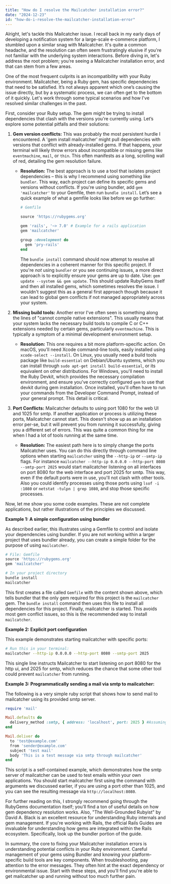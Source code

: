 ```yaml
---
title: "How do I resolve the Mailcatcher installation error?"
date: "2024-12-23"
id: "how-do-i-resolve-the-mailcatcher-installation-error"
---
```


Alright, let's tackle this Mailcatcher issue. I recall back in my early days of developing a notification system for a large-scale e-commerce platform, I stumbled upon a similar snag with Mailcatcher. It's quite a common headache, and the resolution can often seem frustratingly elusive if you're not familiar with the underlying system interactions. Before diving in, let's address the root problem; you’re seeing a Mailcatcher installation error, and that can stem from a few areas.

One of the most frequent culprits is an incompatibility with your Ruby environment. Mailcatcher, being a Ruby gem, has specific dependencies that need to be satisfied. It’s not always apparent which one’s causing the issue directly, but by a systematic process, we can often get to the bottom of it quickly. Let's work through some typical scenarios and how I've resolved similar challenges in the past.

First, consider your Ruby setup. The gem might be trying to install dependencies that clash with the versions you're currently using. Let’s explore some potential pitfalls and their solutions:

1.  **Gem version conflicts:** This was probably the most persistent hurdle I encountered. A 'gem install mailcatcher' might pull dependencies with versions that conflict with already-installed gems. If that happens, your terminal will likely throw errors about incompatible or missing gems like `eventmachine`, `mail`, or `thin`. This often manifests as a long, scrolling wall of red, detailing the gem resolution failure.

    *   **Resolution:** The best approach is to use a tool that isolates project dependencies – this is why I recommend using something like `bundler`. This way, each project can define its specific gems and versions without conflicts. If you're using bundler, add `gem 'mailcatcher'` to your Gemfile, then run `bundle install`. Let’s see a quick example of what a gemfile looks like before we go further:

        ```ruby
        # Gemfile

        source 'https://rubygems.org'

        gem 'rails', '~> 7.0' # Example for a rails application
        gem 'mailcatcher'

        group :development do
          gem 'pry-rails'
        end

        ```

        The `bundle install` command should now attempt to resolve all dependencies in a coherent manner for this specific project. If you're *not* using `bundler` or you see continuing issues, a more direct approach is to explicitly ensure your gems are up to date. Use: `gem update --system && gem update`. This should update RubyGems itself and then all installed gems, which sometimes resolves the issue. I wouldn't suggest this as a general first approach though because it can lead to global gem conflicts if not managed appropriately across your system.

2.  **Missing build tools:** Another error I've often seen is something along the lines of "cannot compile native extensions". This usually means that your system lacks the necessary build tools to compile C or C++ extensions needed by certain gems, particularly `eventmachine`. This is typically a symptom of a minimal development environment setup.

    *   **Resolution:** This one requires a bit more platform-specific action. On macOS, you'll need Xcode command-line tools, easily installed using `xcode-select --install`. On Linux, you usually need a build tools package like `build-essential` on Debian/Ubuntu systems, which you can install through `sudo apt-get install build-essential`, or its equivalent on other distributions. For Windows, you'll need to install the Ruby Devkit, which provides the necessary compilation environment, and ensure you've correctly configured `gem` to use that devkit during gem installation. Once installed, you'll often have to run your commands from the Developer Command Prompt, instead of your general prompt. This detail is critical.

3.  **Port Conflicts:** Mailcatcher defaults to using port 1080 for the web UI and 1025 for smtp. If another application or process is utilizing these ports, Mailcatcher cannot start. This doesn't show up as an installation error per-se, but it will prevent you from running it successfully, giving you a different set of errors. This was quite a common thing for me when I had a lot of tools running at the same time.

    *   **Resolution:** The easiest path here is to simply change the ports Mailcatcher uses. You can do this directly through command line options when starting `mailcatcher` using the `--http-ip` or `--smtp-ip` flags. For instance `mailcatcher --http-ip 0.0.0.0 --http-port 8080 --smtp-port 2025` would start mailcatcher listening on all interfaces on port 8080 for the web interface and port 2025 for smtp. This way, even if the default ports were in use, you'll not clash with other tools. Also you could identify processes using those ports using `lsof -i :1080` or `netstat -tulpn | grep 1080`, and stop those specific processes.

Now, let me show you some code examples. These are not complete applications, but rather illustrations of the principles we discussed.

**Example 1: A simple configuration using bundler**

As described earlier, this illustrates using a Gemfile to control and isolate your dependencies using bundler. If you are not working within a larger project that uses bundler already, you can create a simple folder for the purpose of using `mailcatcher`.

```ruby
# File: Gemfile
source 'https://rubygems.org'
gem 'mailcatcher'
```

```bash
# In your project directory
bundle install
mailcatcher
```
This first creates a file called `Gemfile` with the content shown above, which tells bundler that the only gem required for this project is the `mailcatcher` gem. The `bundle install` command then uses this file to install all dependencies for this project. Finally, mailcatcher is started. This avoids most gem conflict issues, so this is the recommended way to install `mailcatcher`.

**Example 2: Explicit port configuration**

This example demonstrates starting mailcatcher with specific ports:

```bash
# Run this in your terminal:
mailcatcher --http-ip 0.0.0.0 --http-port 8080 --smtp-port 2025
```
This single line instructs Mailcatcher to start listening on port 8080 for the http ui, and 2025 for smtp, which reduces the chance that some other tool could prevent `mailcatcher` from running.

**Example 3: Programmatically sending a mail via smtp to mailcatcher:**

The following is a very simple ruby script that shows how to send mail to mailcatcher using its provided smtp server.

```ruby
require 'mail'

Mail.defaults do
  delivery_method :smtp, { address: 'localhost', port: 2025 } #Assuming mailcatcher smtp port is 2025
end

Mail.deliver do
  to 'test@example.com'
  from 'sender@example.com'
  subject 'test mail'
  body 'This is a test message via smtp through mailcatcher'
end
```
This script is a self-contained example, which demonstrates how the smtp server of mailcatcher can be used to test emails within your own applications. You should start mailcatcher first using the command with arguments we discussed earlier, if you are using a port other than 1025, and you can see the resulting message via `http://localhost:8080`.

For further reading on this, I strongly recommend going through the RubyGems documentation itself; you’ll find a ton of useful details on how gem dependency resolution works. Also, "The Well-Grounded Rubyist" by David A. Black is an excellent resource for understanding Ruby internals and gem management. If you're working with Rails, the official Rails Guides are invaluable for understanding how gems are integrated within the Rails ecosystem. Specifically, look up the bundler portion of the guide.

In summary, the core to fixing your Mailcatcher installation errors is understanding potential conflicts in your Ruby environment. Careful management of your gems using Bundler and knowing your platform-specific build tools are key components. When troubleshooting, pay attention to the error messages. They often hint at the exact dependency or environmental issue. Start with these steps, and you’ll find you're able to get mailcatcher up and running without too much further pain.
